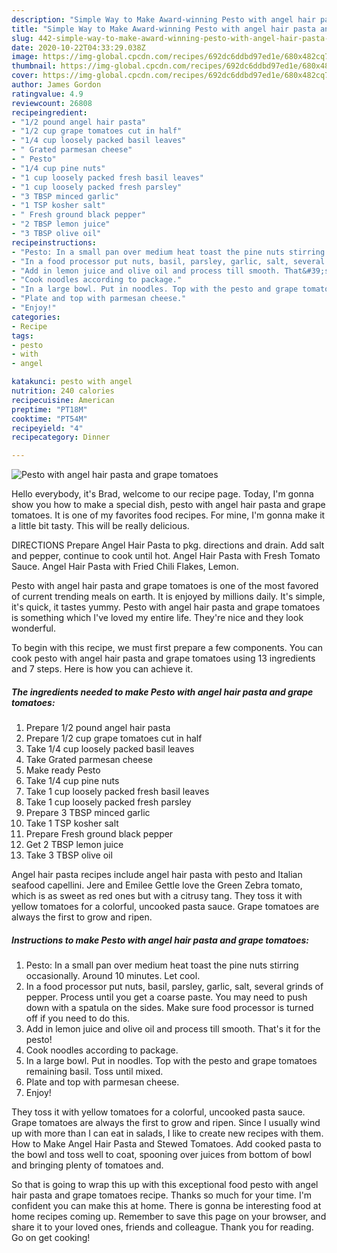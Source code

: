 ```yaml
---
description: "Simple Way to Make Award-winning Pesto with angel hair pasta and grape tomatoes"
title: "Simple Way to Make Award-winning Pesto with angel hair pasta and grape tomatoes"
slug: 442-simple-way-to-make-award-winning-pesto-with-angel-hair-pasta-and-grape-tomatoes
date: 2020-10-22T04:33:29.038Z
image: https://img-global.cpcdn.com/recipes/692dc6ddbd97ed1e/680x482cq70/pesto-with-angel-hair-pasta-and-grape-tomatoes-recipe-main-photo.jpg
thumbnail: https://img-global.cpcdn.com/recipes/692dc6ddbd97ed1e/680x482cq70/pesto-with-angel-hair-pasta-and-grape-tomatoes-recipe-main-photo.jpg
cover: https://img-global.cpcdn.com/recipes/692dc6ddbd97ed1e/680x482cq70/pesto-with-angel-hair-pasta-and-grape-tomatoes-recipe-main-photo.jpg
author: James Gordon
ratingvalue: 4.9
reviewcount: 26808
recipeingredient:
- "1/2 pound angel hair pasta"
- "1/2 cup grape tomatoes cut in half"
- "1/4 cup loosely packed basil leaves"
- " Grated parmesan cheese"
- " Pesto"
- "1/4 cup pine nuts"
- "1 cup loosely packed fresh basil leaves"
- "1 cup loosely packed fresh parsley"
- "3 TBSP minced garlic"
- "1 TSP kosher salt"
- " Fresh ground black pepper"
- "2 TBSP lemon juice"
- "3 TBSP olive oil"
recipeinstructions:
- "Pesto: In a small pan over medium heat toast the pine nuts stirring occasionally. Around 10 minutes. Let cool."
- "In a food processor put nuts, basil, parsley, garlic, salt, several grinds of pepper. Process until you get a coarse paste. You may need to push down with a spatula on the sides. Make sure food processor is turned off if you need to do this."
- "Add in lemon juice and olive oil and process till smooth. That&#39;s it for the pesto!"
- "Cook noodles according to package."
- "In a large bowl. Put in noodles. Top with the pesto and grape tomatoes remaining basil. Toss until mixed."
- "Plate and top with parmesan cheese."
- "Enjoy!"
categories:
- Recipe
tags:
- pesto
- with
- angel

katakunci: pesto with angel 
nutrition: 240 calories
recipecuisine: American
preptime: "PT18M"
cooktime: "PT54M"
recipeyield: "4"
recipecategory: Dinner

---
```



![Pesto with angel hair pasta and grape tomatoes](https://img-global.cpcdn.com/recipes/692dc6ddbd97ed1e/680x482cq70/pesto-with-angel-hair-pasta-and-grape-tomatoes-recipe-main-photo.jpg)

Hello everybody, it's Brad, welcome to our recipe page. Today, I'm gonna show you how to make a special dish, pesto with angel hair pasta and grape tomatoes. It is one of my favorites food recipes. For mine, I'm gonna make it a little bit tasty. This will be really delicious.

DIRECTIONS Prepare Angel Hair Pasta to pkg. directions and drain. Add salt and pepper, continue to cook until hot. Angel Hair Pasta with Fresh Tomato Sauce. Angel Hair Pasta with Fried Chili Flakes, Lemon.

Pesto with angel hair pasta and grape tomatoes is one of the most favored of current trending meals on earth. It is enjoyed by millions daily. It's simple, it's quick, it tastes yummy. Pesto with angel hair pasta and grape tomatoes is something which I've loved my entire life. They're nice and they look wonderful.


To begin with this recipe, we must first prepare a few components. You can cook pesto with angel hair pasta and grape tomatoes using 13 ingredients and 7 steps. Here is how you can achieve it.

<!--inarticleads1-->

##### The ingredients needed to make Pesto with angel hair pasta and grape tomatoes:

1. Prepare 1/2 pound angel hair pasta
1. Prepare 1/2 cup grape tomatoes cut in half
1. Take 1/4 cup loosely packed basil leaves
1. Take  Grated parmesan cheese
1. Make ready  Pesto
1. Take 1/4 cup pine nuts
1. Take 1 cup loosely packed fresh basil leaves
1. Take 1 cup loosely packed fresh parsley
1. Prepare 3 TBSP minced garlic
1. Take 1 TSP kosher salt
1. Prepare  Fresh ground black pepper
1. Get 2 TBSP lemon juice
1. Take 3 TBSP olive oil


Angel hair pasta recipes include angel hair pasta with pesto and Italian seafood capellini. Jere and Emilee Gettle love the Green Zebra tomato, which is as sweet as red ones but with a citrusy tang. They toss it with yellow tomatoes for a colorful, uncooked pasta sauce. Grape tomatoes are always the first to grow and ripen. 

<!--inarticleads2-->

##### Instructions to make Pesto with angel hair pasta and grape tomatoes:

1. Pesto: In a small pan over medium heat toast the pine nuts stirring occasionally. Around 10 minutes. Let cool.
1. In a food processor put nuts, basil, parsley, garlic, salt, several grinds of pepper. Process until you get a coarse paste. You may need to push down with a spatula on the sides. Make sure food processor is turned off if you need to do this.
1. Add in lemon juice and olive oil and process till smooth. That&#39;s it for the pesto!
1. Cook noodles according to package.
1. In a large bowl. Put in noodles. Top with the pesto and grape tomatoes remaining basil. Toss until mixed.
1. Plate and top with parmesan cheese.
1. Enjoy!


They toss it with yellow tomatoes for a colorful, uncooked pasta sauce. Grape tomatoes are always the first to grow and ripen. Since I usually wind up with more than I can eat in salads, I like to create new recipes with them. How to Make Angel Hair Pasta and Stewed Tomatoes. Add cooked pasta to the bowl and toss well to coat, spooning over juices from bottom of bowl and bringing plenty of tomatoes and. 

So that is going to wrap this up with this exceptional food pesto with angel hair pasta and grape tomatoes recipe. Thanks so much for your time. I'm confident you can make this at home. There is gonna be interesting food at home recipes coming up. Remember to save this page on your browser, and share it to your loved ones, friends and colleague. Thank you for reading. Go on get cooking!
